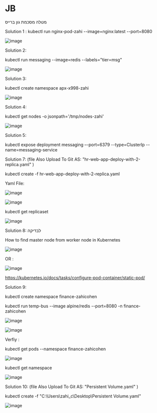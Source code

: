 # JB
מטלה מסכמת גון ברייס

Solution 1 : kubectl run nginx-pod-zahi --image=nginx:latest --port=8080

![image](https://user-images.githubusercontent.com/87436052/126072081-a24530b5-ae8f-4d1b-a7c2-557373c2a11b.png)

Solution 2:

kubectl run messaging --image=redis --labels="tier=msg"

![image](https://user-images.githubusercontent.com/87436052/126072138-335c774a-e041-4bbc-b32f-e35e893098b2.png)


Solution 3:

kubectl create namespace apx-x998-zahi

![image](https://user-images.githubusercontent.com/87436052/126060280-ee334694-bc19-4539-8f2f-fdece0c56b3e.png)

Solution 4:

kubectl get nodes -o jsonpath='/tmp/nodes-zahi'

![image](https://user-images.githubusercontent.com/87436052/126060293-758bcbf2-3d9a-486d-a0cc-bc3d8afd172f.png)

Solution 5:

kubectl expose deployment messaging –-port=6379 --type=ClusterIp --name=messaging-service

Solution 7:  (file Also Upload To Git AS: "hr-web-app-deploy-with-2-replica.yaml" )

kubectl create -f hr-web-app-deploy-with-2-replica.yaml

Yaml File:

![image](https://user-images.githubusercontent.com/87436052/126060656-9a3056d8-f09a-42f0-bc97-bfd9588f390e.png)

![image](https://user-images.githubusercontent.com/87436052/126060481-07243b43-6e2c-4f07-b8e2-903fa702c637.png)

kubectl get replicaset

![image](https://user-images.githubusercontent.com/87436052/126060491-84876acf-61a7-4358-b90c-9c853e621257.png)

Solution 8: לבדיקה

How to find master node from worker node in Kubernetes

![image](https://user-images.githubusercontent.com/87436052/126064906-f6b93398-004f-4008-82f8-dddfefb3b234.png)


OR :

![image](https://user-images.githubusercontent.com/87436052/126064911-8c5a7645-51cd-4e76-aa21-3265fb2b838e.png)


https://kubernetes.io/docs/tasks/configure-pod-container/static-pod/

Solution 9:

kubectl create namespace finance-zahicohen

kubectl run temp-bus --image alpine/redis --port=8080 -n finance-zahicohen

![image](https://user-images.githubusercontent.com/87436052/126065284-f059172b-18fa-4ce7-91f1-af07a5936aee.png)

![image](https://user-images.githubusercontent.com/87436052/126065291-8cfad346-9fc1-47aa-b6ef-2863bb58ac7b.png)

Verfiy :

kubectl get pods --namespace finance-zahicohen

![image](https://user-images.githubusercontent.com/87436052/126065699-a4595a1f-d3f5-4ca2-b0a5-53dda6be27c0.png)


kubectl get namespace

![image](https://user-images.githubusercontent.com/87436052/126065622-1ea08254-0faa-42e9-8ab8-8c8c230f8696.png)

Solution 10: (file Also Upload To Git AS: "Persistent Volume.yaml" )

kubectl create -f "C:\Users\zahi_c\Desktop\Persistent Volume.yaml"

![image](https://user-images.githubusercontent.com/87436052/126069121-3b483d1c-d62a-4293-83ce-37847332c499.png)













